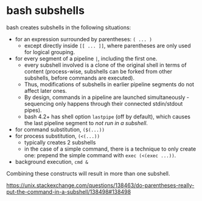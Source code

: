 # bash subshells

bash creates subshells in the following situations:
- for an expression surrounded by parentheses: `( ... )`
  - except directly inside `[[ ... ]]`, where parentheses are only used for 
    logical grouping.
- for every segment of a pipeline `|`, including the first one.
  - every subshell involved is a clone of the original shell in terms of content
    (process-wise, subshells can be forked from other subshells, before commands 
    are executed). 
  - Thus, modifications of subshells in earlier pipeline segments do not affect 
    later ones. 
  - By design, commands in a pipeline are launched simultaneously - sequencing 
    only happens through their connected stdin/stdout pipes). 
  - bash 4.2+ has shell option `lastpipe` (off by default), which causes the 
    last pipeline segment to _not run in a subshell_.
- for command substitution, `($(...))`
- for process substitution, `(<(...))`
  - typically creates 2 subshells
  - in the case of a simple command, there is a technique to only create one: 
    prepend the simple command with `exec (<(exec ...))`.
- background execution, `cmd &`

Combining these constructs will result in more than one subshell.

https://unix.stackexchange.com/questions/138463/do-parentheses-really-put-the-command-in-a-subshell/138498#138498
